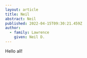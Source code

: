 ```yaml
---
layout: article
title: Neil
abstract: Neil
published: 2022-04-15T09:30:21.459Z
author:
  - family: Lawrence
    given: Neil D.
---
```

Hello all!
